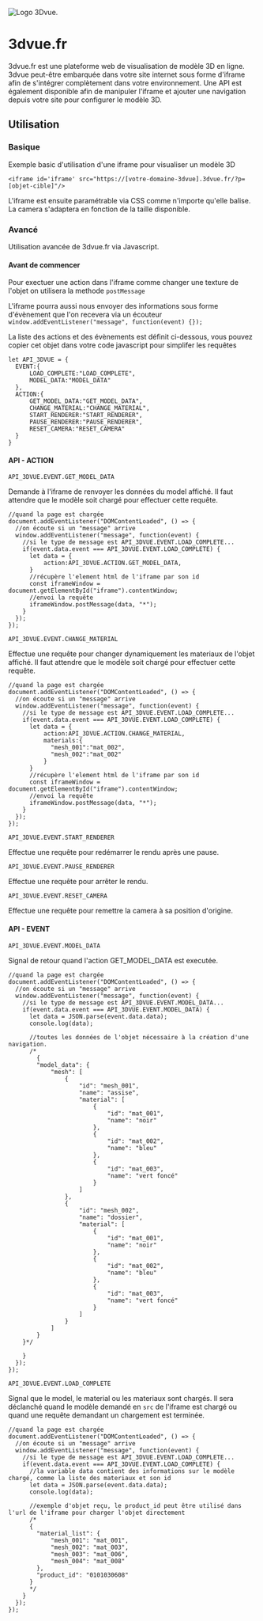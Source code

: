 ![Logo 3Dvue.](https://demo.3dvue.fr/project/logo.png)

# 3dvue.fr
3dvue.fr est une plateforme web de visualisation de modèle 3D en ligne.
3dvue peut-être embarquée dans votre site internet sous forme d'iframe afin de s'intégrer complètement dans votre environnement.
Une API est également disponible afin de manipuler l'iframe et ajouter une navigation depuis votre site pour configurer le modèle 3D.

## Utilisation

### Basique
Exemple basic d'utilisation d'une iframe pour visualiser un modèle 3D
```
<iframe id='iframe' src="https://[votre-domaine-3dvue].3dvue.fr/?p=[objet-cible]"/>
```
L'iframe est ensuite paramétrable via CSS comme n'importe qu'elle balise. La camera s'adaptera en fonction de la taille disponible.

### Avancé
Utilisation avancée de 3dvue.fr via Javascript. 

#### Avant de commencer
Pour exectuer une action dans l'iframe comme changer une texture de l'objet on utilisera la methode `postMessage`

L'iframe pourra aussi nous envoyer des informations sous forme d'évènement que l'on recevera via un écouteur `window.addEventListener("message", function(event) {});`

La liste des actions et des évènements est définit ci-dessous, vous pouvez copier cet objet dans votre code javascript pour simplifer les requêtes
```
let API_3DVUE = {
  EVENT:{
      LOAD_COMPLETE:"LOAD_COMPLETE",
      MODEL_DATA:"MODEL_DATA"
  },
  ACTION:{
      GET_MODEL_DATA:"GET_MODEL_DATA",
      CHANGE_MATERIAL:"CHANGE_MATERIAL",
      START_RENDERER:"START_RENDERER",
      PAUSE_RENDERER:"PAUSE_RENDERER",
      RESET_CAMERA:"RESET_CAMERA"
  }
}
```

#### API - ACTION
```
API_3DVUE.EVENT.GET_MODEL_DATA
```
Demande à l'iframe de renvoyer les données du model affiché. Il faut attendre que le modèle soit chargé pour effectuer cette requête.

```
//quand la page est chargée
document.addEventListener("DOMContentLoaded", () => {
  //on écoute si un "message" arrive
  window.addEventListener("message", function(event) {
    //si le type de message est API_3DVUE.EVENT.LOAD_COMPLETE...
    if(event.data.event === API_3DVUE.EVENT.LOAD_COMPLETE) {
      let data = {
          action:API_3DVUE.ACTION.GET_MODEL_DATA,
      }
      //récupère l'element html de l'iframe par son id
      const iframeWindow = document.getElementById("iframe").contentWindow;
      //envoi la requête
      iframeWindow.postMessage(data, "*");
    }
  });
});
```


```
API_3DVUE.EVENT.CHANGE_MATERIAL
```
Effectue une requête pour changer dynamiquement les materiaux de l'objet affiché.  Il faut attendre que le modèle soit chargé pour effectuer cette requête.

```
//quand la page est chargée
document.addEventListener("DOMContentLoaded", () => {
  //on écoute si un "message" arrive
  window.addEventListener("message", function(event) {
    //si le type de message est API_3DVUE.EVENT.LOAD_COMPLETE...
    if(event.data.event === API_3DVUE.EVENT.LOAD_COMPLETE) {
      let data = {
          action:API_3DVUE.ACTION.CHANGE_MATERIAL,
          materials:{
            "mesh_001":"mat_002",
            "mesh_002":"mat_002"
          }
      }
      //récupère l'element html de l'iframe par son id
      const iframeWindow = document.getElementById("iframe").contentWindow;
      //envoi la requête
      iframeWindow.postMessage(data, "*");
    }
  });
});
```

```
API_3DVUE.EVENT.START_RENDERER
```
Effectue une requête pour redémarrer le rendu après une pause.

```
API_3DVUE.EVENT.PAUSE_RENDERER
```
Effectue une requête pour arrêter le rendu.

```
API_3DVUE.EVENT.RESET_CAMERA
```
Effectue une requête pour remettre la camera à sa position d'origine.


#### API - EVENT
```
API_3DVUE.EVENT.MODEL_DATA
```
Signal de retour quand l'action GET_MODEL_DATA est executée.

```
//quand la page est chargée
document.addEventListener("DOMContentLoaded", () => {
  //on écoute si un "message" arrive
  window.addEventListener("message", function(event) {
    //si le type de message est API_3DVUE.EVENT.MODEL_DATA...
    if(event.data.event === API_3DVUE.EVENT.MODEL_DATA) {
      let data = JSON.parse(event.data.data);
      console.log(data);

      //toutes les données de l'objet nécessaire à la création d'une navigation.
      /*
        {
        "model_data": {
            "mesh": [
                {
                    "id": "mesh_001",
                    "name": "assise",
                    "material": [
                        {
                            "id": "mat_001",
                            "name": "noir"
                        },
                        {
                            "id": "mat_002",
                            "name": "bleu"
                        },
                        {
                            "id": "mat_003",
                            "name": "vert foncé"
                        }
                    ]
                },
                {
                    "id": "mesh_002",
                    "name": "dossier",
                    "material": [
                        {
                            "id": "mat_001",
                            "name": "noir"
                        },
                        {
                            "id": "mat_002",
                            "name": "bleu"
                        },
                        {
                            "id": "mat_003",
                            "name": "vert foncé"
                        }
                    ]
                }
            ]
        }
    }*/
    
    }
  });
});
```


```
API_3DVUE.EVENT.LOAD_COMPLETE
```
Signal que le model, le material ou les materiaux sont chargés. Il sera déclanché quand le modèle demandé en `src` de l'iframe est chargé ou quand une requête demandant un chargement est terminée.

```
//quand la page est chargée
document.addEventListener("DOMContentLoaded", () => {
  //on écoute si un "message" arrive
  window.addEventListener("message", function(event) {
    //si le type de message est API_3DVUE.EVENT.LOAD_COMPLETE...
    if(event.data.event === API_3DVUE.EVENT.LOAD_COMPLETE) {
      //la variable data contient des informations sur le modèle chargé, comme la liste des materiaux et son id
      let data = JSON.parse(event.data.data);
      console.log(data);

      //exemple d'objet reçu, le product_id peut être utilisé dans l'url de l'iframe pour charger l'objet directement
      /*
      {
        "material_list": {
            "mesh_001": "mat_001",
            "mesh_002": "mat_003",
            "mesh_003": "mat_006",
            "mesh_004": "mat_008"
        },
        "product_id": "0101030608"
      }
      */
    }
  });
});
```
